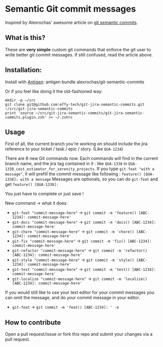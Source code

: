 # Semantic Git commit messages

Inspired by Alexrochas' awesome article on [git semantic commits](https://github.com/alexrochas/git-semantic-commits).

## What is this?
These are **very simple** custom git commands that enforce the git user to write better git commit messages. If still confused, read the article above.

## Installation:

Install with [Antigen](https://github.com/zsh-users/antigen): antigen bundle alexrochas/git-semantic-commits

Or if you feel like doing it the old-fashioned way:

```shell
mkdir -p ~/src
git clone git@github.com:effy-tech/git-jira-semantic-commits.git  ~/src/git-jira-semantic-commits
print 'source ~/src/git-jira-semantic-commits/git-jira-semantic-commits.plugin.zsh' >> ~/.zshrc
```

## Usage

First of all, the current branch you're working on should include the jira reference to your ticket / task / epic / story. (Like `QUA-1234`)

There are 8 new Git commands now.
Each commands will find in the current branch name, and the jira tag contained in it : like `QUA-1338` in `QUA-1338_cost_estimator_for_serenity_projects`.
If you type `git-feat "with a message"`, it will prefill the commit message like following : ```feature() [QUA-1338]: with a message```
Messages are optionals, so you can do `git-feat` and get ```feature() [QUA-1338]: ```

You just have to complete or just save !

New command -> what it does:
* ```git-feat "commit-message-here"``` ->     ```git commit -m 'feature() [ABC-1234]: commit-message-here'```
* ```git-docs "commit-message-here"``` ->     ```git commit -m 'docs() [ABC-1234]: commit-message-here'```
* ```git-chore "commit-message-here"``` ->    ```git commit -m 'chore() [ABC-1234]: commit-message-here'```
* ```git-fix "commit-message-here"``` ->      ```git commit -m 'fix() [ABC-1234]: commit-message-here'```
* ```git-refactor "commit-message-here"``` -> ```git commit -m 'refactor() [ABC-1234]: commit-message-here'```
* ```git-style "commit-message-here"``` ->    ```git commit -m 'style() [ABC-1234]: commit-message-here'```
* ```git-test "commit-message-here"``` ->     ```git commit -m 'test() [ABC-1234]: commit-message-here'```
* ```git-localize "commit-message-here"``` -> ```git commit -m 'localize() [ABC-1234]: commit-message-here'```

If you would still like to use your text editor for your commit messages
you can omit the message, and do your commit message in your editor.

* ```git-feat``` -> ```git commit -m 'feat() [ABC-1234]: ' -e```

## How to contribute
Open a pull request/issue or fork this repo and submit your changes via a pull request.
